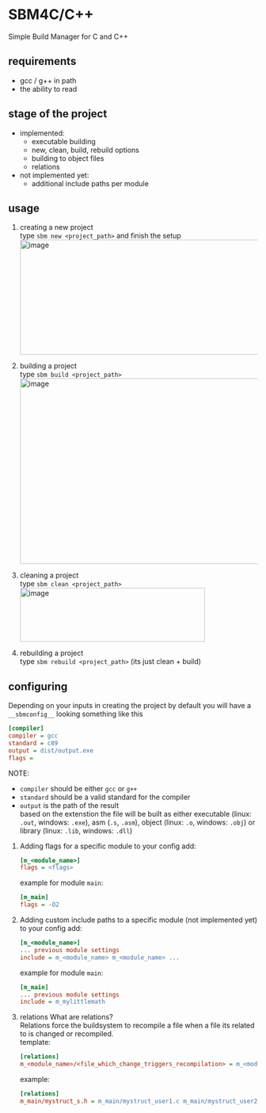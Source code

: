 # SBM4C/C++
Simple Build Manager for C and C++

## requirements
  - gcc / g++ in path
  - the ability to read
    
## stage of the project
- implemented:
  - executable building
  - new, clean, build, rebuild options
  - building to object files
  - relations
- not implemented yet:
  - additional include paths per module
  
## usage
1. creating a new project  
   type `sbm new <project_path>` and finish the setup  
   <img width="752" height="232" alt="image" src="https://github.com/user-attachments/assets/d51034f6-2d4c-4c53-8830-57a6f0905bfb" />  

2. building a project  
   type `sbm build <project_path>`  
   <img width="989" height="375" alt="image" src="https://github.com/user-attachments/assets/84d32d35-cb74-4b60-adad-629f4b83ed31" />  

3. cleaning a project  
   type `sbm clean <project_path>`  
   <img width="373" height="109" alt="image" src="https://github.com/user-attachments/assets/547c2fa2-1b8d-456c-a3fb-1ca831d9e2d4" />  

4. rebuilding a project  
   type `sbm rebuild <project_path>` (its just clean + build)  

## configuring
Depending on your inputs in creating the project by default you will have a `__sbmconfig__` looking something like this  
```ini
[compiler]
compiler = gcc
standard = c89
output = dist/output.exe
flags = 
```
NOTE:
- `compiler` should be either `gcc` or `g++`
- `standard` should be a valid standard for the compiler
- `output` is the path of the result  
  based on the extenstion the file will be built as either executable (linux: `.out`, windows: `.exe`), asm (`.s`, `.asm`), object (linux: `.o`, windows: `.obj`) or library (linux: `.lib`, windows: `.dll`)

1. Adding flags for a specific module
   to your config add:
   ```ini
   [m_<module_name>]
   flags = <flags>
   ```
   example for module `main`:
   ```ini
   [m_main]
   flags = -O2
   ```
2. Adding custom include paths to a specific module (not implemented yet)
   to your config add:
   ```ini
   [m_<module_name>]
   ... previous module settings
   include = m_<module_name> m_<module_name> ...
   ```
   example for module `main`:
   ```ini
   [m_main]
   ... previous module settings
   include = m_mylittlemath
   ```
3. relations
   What are relations?  
   Relations force the buildsystem to recompile a file when a file its related to is changed or recompiled.  
   template:  
   ```ini
   [relations]
   m_<module_name>/<file_which_change_triggers_recompilation> = m_<module_name>/<file_to_recompile> m_<module_name>/<another_file_to_recompile> ...
   ```
   example:
   ```ini
   [relations]
   m_main/mystruct_s.h = m_main/mystruct_user1.c m_main/mystruct_user2.c
   ```

